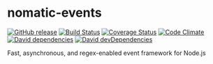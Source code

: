 # nomatic-events

[![GitHub release](https://img.shields.io/github/release/bdfoster/nomatic-events.svg)](https://github.com/bdfoster/nomatic-events/releases)
[![Build Status](https://img.shields.io/travis/bdfoster/nomatic-events/master.svg)](https://travis-ci.org/bdfoster/nomatic-events)
[![Coverage Status](https://img.shields.io/coveralls/bdfoster/nomatic-events/master.svg)](https://coveralls.io/github/bdfoster/nomatic-events)
[![Code Climate](https://img.shields.io/codeclimate/github/bdfoster/nomatic-events/badges/gpa.svg)](https://codeclimate.com/github/bdfoster/nomatic-events) 
[![David dependencies](https://img.shields.io/david/bdfoster/nomatic-events.svg)](https://david-dm.org/bdfoster/nomatic-events)
[![David devDependencies](https://img.shields.io/david/dev/bdfoster/nomatic-events.svg)](https://david-dm.org/bdfoster/nomatic-events?type=dev)

Fast, asynchronous, and regex-enabled event framework for Node.js
